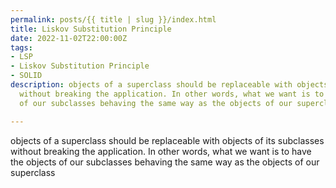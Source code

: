 ```yaml
---
permalink: posts/{{ title | slug }}/index.html
title: Liskov Substitution Principle
date: 2022-11-02T22:00:00Z
tags:
- LSP
- Liskov Substitution Principle
- SOLID
description: objects of a superclass should be replaceable with objects of its subclasses
  without breaking the application. In other words, what we want is to have the objects
  of our subclasses behaving the same way as the objects of our superclass

---
```

objects of a superclass should be replaceable with objects of its subclasses without breaking the application. In other words, what we want is to have the objects of our subclasses behaving the same way as the objects of our superclass